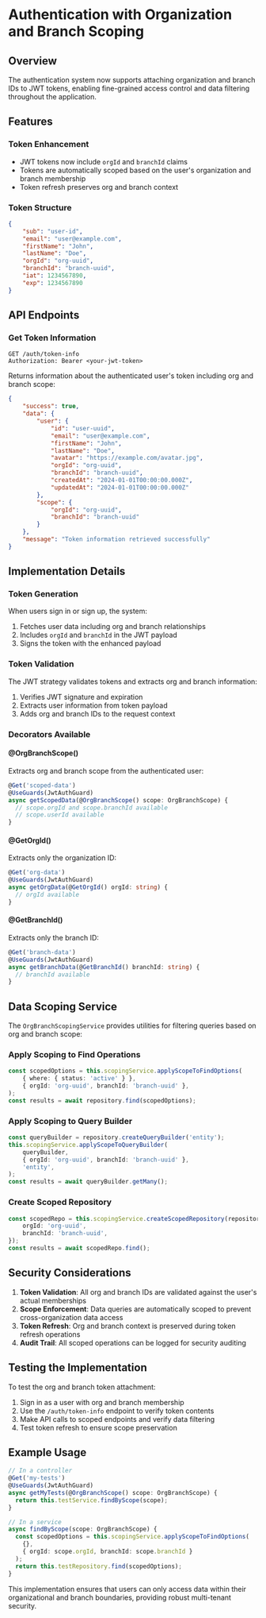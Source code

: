 # Authentication with Organization and Branch Scoping

## Overview

The authentication system now supports attaching organization and branch IDs to JWT tokens, enabling fine-grained access control and data filtering throughout the application.

## Features

### Token Enhancement

- JWT tokens now include `orgId` and `branchId` claims
- Tokens are automatically scoped based on the user's organization and branch membership
- Token refresh preserves org and branch context

### Token Structure

```json
{
    "sub": "user-id",
    "email": "user@example.com",
    "firstName": "John",
    "lastName": "Doe",
    "orgId": "org-uuid",
    "branchId": "branch-uuid",
    "iat": 1234567890,
    "exp": 1234567890
}
```

## API Endpoints

### Get Token Information

```http
GET /auth/token-info
Authorization: Bearer <your-jwt-token>
```

Returns information about the authenticated user's token including org and branch scope:

```json
{
    "success": true,
    "data": {
        "user": {
            "id": "user-uuid",
            "email": "user@example.com",
            "firstName": "John",
            "lastName": "Doe",
            "avatar": "https://example.com/avatar.jpg",
            "orgId": "org-uuid",
            "branchId": "branch-uuid",
            "createdAt": "2024-01-01T00:00:00.000Z",
            "updatedAt": "2024-01-01T00:00:00.000Z"
        },
        "scope": {
            "orgId": "org-uuid",
            "branchId": "branch-uuid"
        }
    },
    "message": "Token information retrieved successfully"
}
```

## Implementation Details

### Token Generation

When users sign in or sign up, the system:

1. Fetches user data including org and branch relationships
2. Includes `orgId` and `branchId` in the JWT payload
3. Signs the token with the enhanced payload

### Token Validation

The JWT strategy validates tokens and extracts org and branch information:

1. Verifies JWT signature and expiration
2. Extracts user information from token payload
3. Adds org and branch IDs to the request context

### Decorators Available

#### @OrgBranchScope()

Extracts org and branch scope from the authenticated user:

```typescript
@Get('scoped-data')
@UseGuards(JwtAuthGuard)
async getScopedData(@OrgBranchScope() scope: OrgBranchScope) {
  // scope.orgId and scope.branchId available
  // scope.userId available
}
```

#### @GetOrgId()

Extracts only the organization ID:

```typescript
@Get('org-data')
@UseGuards(JwtAuthGuard)
async getOrgData(@GetOrgId() orgId: string) {
  // orgId available
}
```

#### @GetBranchId()

Extracts only the branch ID:

```typescript
@Get('branch-data')
@UseGuards(JwtAuthGuard)
async getBranchData(@GetBranchId() branchId: string) {
  // branchId available
}
```

## Data Scoping Service

The `OrgBranchScopingService` provides utilities for filtering queries based on org and branch scope:

### Apply Scoping to Find Operations

```typescript
const scopedOptions = this.scopingService.applyScopeToFindOptions(
    { where: { status: 'active' } },
    { orgId: 'org-uuid', branchId: 'branch-uuid' },
);
const results = await repository.find(scopedOptions);
```

### Apply Scoping to Query Builder

```typescript
const queryBuilder = repository.createQueryBuilder('entity');
this.scopingService.applyScopeToQueryBuilder(
    queryBuilder,
    { orgId: 'org-uuid', branchId: 'branch-uuid' },
    'entity',
);
const results = await queryBuilder.getMany();
```

### Create Scoped Repository

```typescript
const scopedRepo = this.scopingService.createScopedRepository(repository, {
    orgId: 'org-uuid',
    branchId: 'branch-uuid',
});
const results = await scopedRepo.find();
```

## Security Considerations

1. **Token Validation**: All org and branch IDs are validated against the user's actual memberships
2. **Scope Enforcement**: Data queries are automatically scoped to prevent cross-organization data access
3. **Token Refresh**: Org and branch context is preserved during token refresh operations
4. **Audit Trail**: All scoped operations can be logged for security auditing

## Testing the Implementation

To test the org and branch token attachment:

1. Sign in as a user with org and branch membership
2. Use the `/auth/token-info` endpoint to verify token contents
3. Make API calls to scoped endpoints and verify data filtering
4. Test token refresh to ensure scope preservation

## Example Usage

```typescript
// In a controller
@Get('my-tests')
@UseGuards(JwtAuthGuard)
async getMyTests(@OrgBranchScope() scope: OrgBranchScope) {
  return this.testService.findByScope(scope);
}

// In a service
async findByScope(scope: OrgBranchScope) {
  const scopedOptions = this.scopingService.applyScopeToFindOptions(
    {},
    { orgId: scope.orgId, branchId: scope.branchId }
  );
  return this.testRepository.find(scopedOptions);
}
```

This implementation ensures that users can only access data within their organizational and branch boundaries, providing robust multi-tenant security.
